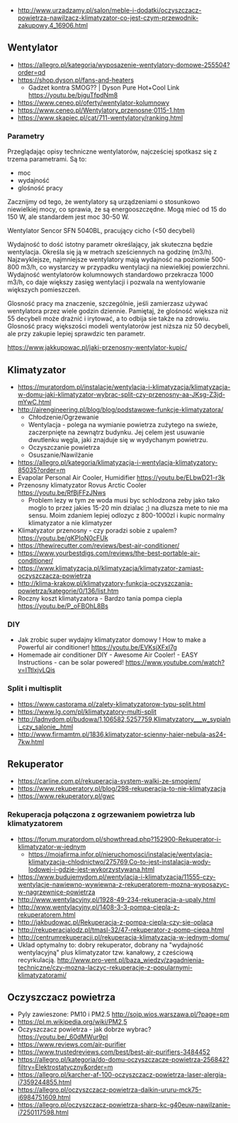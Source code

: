 - http://www.urzadzamy.pl/salon/meble-i-dodatki/oczyszczacz-powietrza-nawilzacz-klimatyzator-co-jest-czym-przewodnik-zakupowy,4_16906.html

## Wentylator

- https://allegro.pl/kategoria/wyposazenie-wentylatory-domowe-255504?order=qd
- https://shop.dyson.pl/fans-and-heaters
  - Gadzet kontra SMOG?? | Dyson Pure Hot+Cool Link https://youtu.be/bjguTfpdNm8
- https://www.ceneo.pl/oferty/wentylator-kolumnowy
- https://www.ceneo.pl/Wentylatory_przenosne;0115-1.htm
- https://www.skapiec.pl/cat/711-wentylatory/ranking.html

### Parametry

Przeglądając opisy techniczne wentylatorów, najcześciej spotkasz się z trzema parametrami. Są to:

- moc
- wydajność
- glośność pracy

Zacznijmy od tego, że wentylatory są urządzeniami o stosunkowo niewielkiej mocy, co sprawia, że są energooszczędne. Mogą mieć od 15 do 150 W, ale standardem jest moc 30-50 W. 

Wentylator Sencor SFN 5040BL, pracujący cicho (<50 decybeli)

Wydajność to dość istotny parametr określający, jak skuteczna będzie wentylacja. Określa się ją w metrach sześciennych na godzinę (m3/h). Najzwyklejsze, najmniejsze wentylatory mają wydajność na poziomie 500-800 m3/h, co wystarczy w przypadku wentylacji na niewielkiej powierzchni. Wydajność wentylatorów kolumnowych standardowo przekracza 1000 m3/h, co daje większy zasięg wentylacji i pozwala na wentylowanie większych pomieszczeń.

Glosność pracy ma znaczenie, szczególnie, jeśli zamierzasz używać wentylatora przez wiele godzin dziennie. Pamiętaj, że glośność większa niż 55 decybeli może drażnić i irytować, a to odbija sie także na zdrowiu. Glosność pracy większości modeli wentylatorów jest niższa niz 50 decybeli, ale przy zakupie lepiej sprawdzic ten parametr.

https://www.jakkupowac.pl/jaki-przenosny-wentylator-kupic/

## Klimatyzator

- https://muratordom.pl/instalacje/wentylacja-i-klimatyzacja/klimatyzacja-w-domu-jaki-klimatyzator-wybrac-split-czy-przenosny-aa-JKsg-Z3jd-mYwC.html
- http://airengineering.pl/blog/blog/podstawowe-funkcje-klimatyzatora/
  - Chłodzenie/Ogrzewanie
  - Wentylacja - polega na wymianie powietrza zużytego na swieże, zaczerpnięte na zewnątrz budynku. Jej celem jest usuwanie dwutlenku węgla, jaki znajduje się w wydychanym powietrzu.
  - Oczyszczanie powietrza
  - Osuszanie/Nawilżanie
- https://allegro.pl/kategoria/klimatyzacja-i-wentylacja-klimatyzatory-85035?order=m
- Evapolar Personal Air Cooler, Humidifier https://youtu.be/ELbwD21-r3k
- Przenosny klimatyzator Rovus Arctic Cooler https://youtu.be/RfBjFFzJNws
  - Problem lezy w tym ze woda musi byc schlodzona zeby jako tako moglo to przez jakies 15-20 min dzialac ;) na dluzsza mete to nie ma sensu. Moim zdaniem lepiej odlozyc z 800-1000zl i kupic normalny klimatyzator a nie klimatyzer
- Klimatyzator przenosny - czy poradzi sobie z upalem? https://youtu.be/gKPIoN0cFUk
- https://thewirecutter.com/reviews/best-air-conditioner/
- https://www.yourbestdigs.com/reviews/the-best-portable-air-conditioner/
- https://www.klimatyzacja.pl/klimatyzacja/klimatyzator-zamiast-oczyszczacza-powietrza
- http://klima-krakow.pl/klimatyzatory-funkcja-oczyszczania-powietrza/kategorie/0/136/list.htm
- Roczny koszt klimatyzatora - Bardzo tania pompa ciepla https://youtu.be/P_oFBOhL8Bs

### DIY

- Jak zrobic super wydajny klimatyzator domowy ! How to make a Powerful air conditioner! https://youtu.be/EVKsjXFxl7g
- Homemade air conditioner DIY - Awesome Air Cooler! - EASY Instructions - can be solar powered! https://www.youtube.com/watch?v=ITtlxjvLQis

### Split i multisplit

- https://www.castorama.pl/zalety-klimatyzatorow-typu-split.html
- https://www.lg.com/pl/klimatyzatory-multi-split
- http://ladnydom.pl/budowa/1,106582,5257759,Klimatyzatory___w_sypialni_czy_salonie_.html
- http://www.firmamtm.pl/1836,klimatyzator-scienny-haier-nebula-as24-7kw.html

## Rekuperator

- https://carline.com.pl/rekuperacja-system-walki-ze-smogiem/
- https://www.rekuperatory.pl/blog/298-rekuperacja-to-nie-klimatyzacja
- https://www.rekuperatory.pl/gwc

### Rekuperacja połączona z ogrzewaniem powietrza lub klimatyzatorem

- https://forum.muratordom.pl/showthread.php?152900-Rekuperator-i-klimatyzator-w-jednym
  - https://mojafirma.infor.pl/nieruchomosci/instalacje/wentylacja-klimatyzacja-chlodnictwo/275769,Co-to-jest-instalacja-wody-lodowej-i-gdzie-jest-wykorzystywana.html
- https://www.budujemydom.pl/wentylacja-i-klimatyzacja/11555-czy-wentylacje-nawiewno-wywiewna-z-rekuperatorem-mozna-wyposazyc-w-nagrzewnice-powietrza
- http://www.wentylacyjny.pl/1928-49-234-rekuperacja-a-upaly.html
- http://www.wentylacyjny.pl/1408-3-3-pompa-ciepla-z-rekuperatorem.html
- http://jakbudowac.pl/Rekuperacja-z-pompa-ciepla-czy-sie-oplaca
- http://rekuperacjalodz.pl/tmasl-32/47-rekuperator-z-pomp-ciepa.html
- http://centrumrekuperacji.pl/rekuperacja-klimatyzacja-w-jednym-domu/
- Uklad optymalny to: dobry rekuperator, dobrany na "wydajność wentylacyjną" plus klimatyzator tzw. kanałowy, z cześciową recyrkulacją. http://www.pro-vent.pl/baza_wiedzy/zagadnienia-techniczne/czy-mozna-laczyc-rekuperacje-z-popularnymi-klimatyzatorami/

## Oczyszczacz powietrza

- Pyly zawieszone: PM10 i PM2.5 http://sojp.wios.warszawa.pl/?page=pm
- https://pl.m.wikipedia.org/wiki/PM2,5
- Oczyszczacz powietrza - jak dobrze wybrac? https://youtu.be/_60dMWur9pI
- https://www.reviews.com/air-purifier
- https://www.trustedreviews.com/best/best-air-purifiers-3484452
- https://allegro.pl/kategoria/do-domu-oczyszczacze-powietrza-256842?filtry=Elektrostatyczny&order=m
- https://allegro.pl/karcher-af-100-oczyszczacz-powietrza-laser-alergia-i7359244855.html
- https://allegro.pl/oczyszczacz-powietrza-daikin-ururu-mck75-i6984751609.html
- https://allegro.pl/oczyszczacz-powietrza-sharp-kc-g40euw-nawilzanie-i7250117598.html
